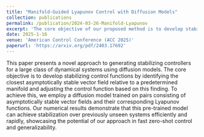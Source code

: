 ```yaml
---
title: "Manifold-Guided Lyapunov Control with Diffusion Models"
collection: publications
permalink: /publication/2024-03-26-Manifold-Lyapunov
excerpt: 'The core objective of our proposed method is to develop stabilizing control functions by identifying the closest asymptotically stable vector field relative to a predetermined manifold and adjusting the control function based on this finding. To achieve this, we employ a diffusion model trained on pairs consisting of asymptotically stable vector fields and their corresponding Lyapunov functions. Our numerical results demonstrate that this pre-trained model can achieve stabilization over previously unseen systems efficiently and rapidly, showcasing the potential of our approach in fast zero-shot control and generalizability.'
date: 2025-1-16
venue: 'American Control Conference (ACC 2025)'
paperurl: 'https://arxiv.org/pdf/2403.17692'
---
```

This paper presents a novel approach to generating stabilizing controllers for a large class of dynamical systems
using diffusion models. The core objective is to develop stabilizing control functions by identifying the closest
asymptotically stable vector field relative to a predetermined manifold and adjusting the control function based on
this finding. To achieve this, we employ a diffusion model trained on pairs consisting of asymptotically stable vector
fields and their corresponding Lyapunov functions. Our numerical results demonstrate that this pre-trained model can
achieve stabilization over previously unseen systems efficiently and rapidly, showcasing the potential of our approach
in fast zero-shot control and generalizability.